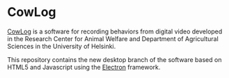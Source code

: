 
# CowLog

[CowLog](http://cowlog.org) is a software for recording behaviors from digital video developed in the Research Center for Animal Welfare and Department of Agricultural Sciences in the University of Helsinki.

This repository contains the new desktop branch of the software based on HTML5 and Javascript using the [Electron](http://electron.atom.io/) framework.
